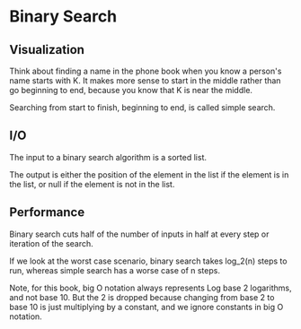 # Binary Search

## Visualization

Think about finding a name in the phone book when you know a person's name starts with K. It makes more sense to start in the middle rather than go beginning to end, because you know that K is near the middle.

Searching from start to finish, beginning to end, is called simple search.

## I/O

The input to a binary search algorithm is a sorted list.

The output is either the position of the element in the list if the element is in the list, or null if the element is not in the list.

## Performance

Binary search cuts half of the number of inputs in half at every step or iteration of the search.

If we look at the worst case scenario, binary search takes log_2(n) steps to run, whereas simple search has a worse case of n steps.

Note, for this book, big O notation always represents Log base 2 logarithms, and not base 10. But the 2 is dropped because changing from base 2 to base 10 is just multiplying by a constant, and we ignore constants in big O notation.

